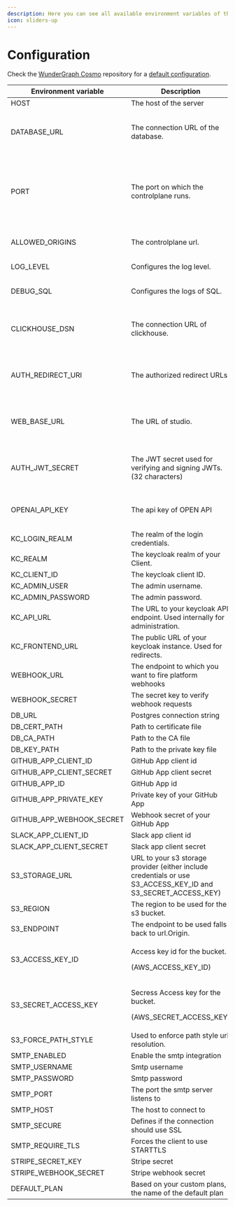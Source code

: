 ```yaml
---
description: Here you can see all available environment variables of the Control Plane.
icon: sliders-up
---
```


# Configuration

Check the [WunderGraph Cosmo](https://github.com/wundergraph/cosmo) repository for a [default configuration](https://github.com/wundergraph/cosmo/blob/main/controlplane/.env.example).

<table><thead><tr><th width="226">Environment variable</th><th width="269">Description</th><th width="290">Default</th><th data-type="checkbox">Required</th><th data-hidden>Description</th><th data-hidden>Default</th><th data-hidden>Value</th><th data-hidden data-type="checkbox">Required</th><th data-hidden>Default</th></tr></thead><tbody><tr><td>HOST</td><td>The host of the server</td><td>localhost</td><td>false</td><td></td><td></td><td></td><td>false</td><td></td></tr><tr><td>DATABASE_URL</td><td>The connection URL of the database.</td><td>postgresql://postgres:changeme@localhost:5432/controlplane</td><td>true</td><td>The name of the federated graph that the router represent</td><td>""</td><td>String</td><td>true</td><td>""</td></tr><tr><td>PORT</td><td>The port on which the controlplane runs.</td><td>3001</td><td>true</td><td>The token that permits the router to communicate with the contolplane and export metrics.</td><td>""</td><td>String (Generated from <a href="broken-reference"><code>federated-graph create-token</code></a>)</td><td>true</td><td>""</td></tr><tr><td>ALLOWED_ORIGINS</td><td>The controlplane url.</td><td><a href="http://localhost:3001">http://localhost:3000</a></td><td>true</td><td>The URL of the controlplane.</td><td><a href="http://localhost:3001">http://localhost:3001</a></td><td>String</td><td>false</td><td><a href="http://localhost:3001">http://localhost:3001</a></td></tr><tr><td>LOG_LEVEL</td><td>Configures the log level.</td><td>info</td><td>true</td><td>The server address</td><td>localhost:3002</td><td>String</td><td>false</td><td>localhost:3002</td></tr><tr><td>DEBUG_SQL</td><td>Configures the logs of SQL.</td><td>false</td><td>true</td><td>The name of your router service</td><td><pre><code>wundergraph-cosmo-router
</code></pre></td><td>String</td><td>false</td><td>wundergraph-cosmo-router</td></tr><tr><td>CLICKHOUSE_DSN</td><td>The connection URL of clickhouse.</td><td>""</td><td>true</td><td>The headers to be sent to the OTEL collector</td><td>""</td><td>String or comma-separated for multiple values</td><td>false</td><td>Origin,Content-Length,Content-Type</td></tr><tr><td>AUTH_REDIRECT_URI</td><td>The authorized redirect URLs.</td><td>http://localhost:3001/v1/auth/callback</td><td>true</td><td>Allowed CORS Headers</td><td><p></p><pre><code>Origin,Content-Length,Content-Type
</code></pre></td><td>String or comma-separated for multiple values</td><td>false</td><td>Origin,Content-Length,Content-Type</td></tr><tr><td>WEB_BASE_URL</td><td>The URL of studio.</td><td>""</td><td>true</td><td>Allowed CORS Origins</td><td>*</td><td>String or comma-separated for multiple values</td><td>false</td><td>*</td></tr><tr><td>AUTH_JWT_SECRET</td><td>The JWT secret used for verifying and signing JWTs. (32 characters)</td><td>""</td><td>true</td><td>Allowed CORS Methods</td><td><p></p><pre><code>HEAD,GET,POST
</code></pre></td><td>String or comma-separated for multiple values</td><td>false</td><td>HEAD,GET,POST</td></tr><tr><td>OPENAI_API_KEY</td><td>The api key of OPEN API</td><td>""</td><td>true</td><td>Allowed CORS Credential mode</td><td>false</td><td>Boolean</td><td>false</td><td>false</td></tr><tr><td>KC_LOGIN_REALM</td><td>The realm of the login credentials.</td><td>"master"</td><td>false</td><td></td><td></td><td></td><td>false</td><td></td></tr><tr><td>KC_REALM</td><td>The keycloak realm of your Client.</td><td>""</td><td>true</td><td></td><td></td><td></td><td>false</td><td></td></tr><tr><td>KC_CLIENT_ID</td><td>The keycloak client ID.</td><td>""</td><td>true</td><td></td><td></td><td></td><td>false</td><td></td></tr><tr><td>KC_ADMIN_USER</td><td>The admin username.</td><td>""</td><td>true</td><td></td><td></td><td></td><td>false</td><td></td></tr><tr><td>KC_ADMIN_PASSWORD</td><td>The admin password.</td><td>""</td><td>true</td><td></td><td></td><td></td><td>false</td><td></td></tr><tr><td>KC_API_URL</td><td>The URL to your keycloak API endpoint. Used internally for administration.</td><td>""</td><td>true</td><td></td><td></td><td></td><td>false</td><td></td></tr><tr><td>KC_FRONTEND_URL</td><td>The public URL of your keycloak instance. Used for redirects.</td><td>""</td><td>true</td><td></td><td></td><td></td><td>false</td><td></td></tr><tr><td>WEBHOOK_URL</td><td>The endpoint to which you want to fire platform webhooks</td><td>""</td><td>false</td><td></td><td></td><td></td><td>false</td><td></td></tr><tr><td>WEBHOOK_SECRET</td><td>The secret key to verify webhook requests</td><td>""</td><td>false</td><td></td><td></td><td></td><td>false</td><td></td></tr><tr><td>DB_URL</td><td>Postgres connection string</td><td>""</td><td>true</td><td></td><td></td><td></td><td>false</td><td></td></tr><tr><td>DB_CERT_PATH</td><td>Path to certificate file</td><td>""</td><td>false</td><td></td><td></td><td></td><td>false</td><td></td></tr><tr><td>DB_CA_PATH</td><td>Path to the CA file</td><td>""</td><td>false</td><td></td><td></td><td></td><td>false</td><td></td></tr><tr><td>DB_KEY_PATH</td><td>Path to the private key file</td><td>""</td><td>false</td><td></td><td></td><td></td><td>false</td><td></td></tr><tr><td>GITHUB_APP_CLIENT_ID</td><td>GitHub App client id</td><td>""</td><td>false</td><td></td><td></td><td></td><td>false</td><td></td></tr><tr><td>GITHUB_APP_CLIENT_SECRET</td><td>GitHub App client secret</td><td>""</td><td>false</td><td></td><td></td><td></td><td>false</td><td></td></tr><tr><td>GITHUB_APP_ID</td><td>GitHub App id</td><td>""</td><td>false</td><td></td><td></td><td></td><td>false</td><td></td></tr><tr><td>GITHUB_APP_PRIVATE_KEY</td><td>Private key of your GitHub App</td><td>""</td><td>false</td><td></td><td></td><td></td><td>false</td><td></td></tr><tr><td>GITHUB_APP_WEBHOOK_SECRET</td><td>Webhook secret of your GitHub App</td><td>""</td><td>false</td><td></td><td></td><td></td><td>false</td><td></td></tr><tr><td>SLACK_APP_CLIENT_ID</td><td>Slack app client id</td><td>""</td><td>false</td><td></td><td></td><td></td><td>false</td><td></td></tr><tr><td>SLACK_APP_CLIENT_SECRET</td><td>Slack app client secret</td><td>""</td><td>false</td><td></td><td></td><td></td><td>false</td><td></td></tr><tr><td>S3_STORAGE_URL</td><td>URL to your s3 storage provider (either include credentials or use S3_ACCESS_KEY_ID and S3_SECRET_ACCESS_KEY)</td><td>""</td><td>true</td><td></td><td></td><td></td><td>false</td><td></td></tr><tr><td>S3_REGION</td><td>The region to be used for the s3 bucket. </td><td>"auto"</td><td>false</td><td></td><td></td><td></td><td>false</td><td></td></tr><tr><td>S3_ENDPOINT</td><td>The endpoint to be used falls back to url.Origin.</td><td>""</td><td>false</td><td></td><td></td><td></td><td>false</td><td></td></tr><tr><td>S3_ACCESS_KEY_ID</td><td><p>Access key id for the bucket. </p><p>(AWS_ACCESS_KEY_ID)</p></td><td>""</td><td>false</td><td></td><td></td><td></td><td>false</td><td></td></tr><tr><td>S3_SECRET_ACCESS_KEY</td><td><p>Secress Access key for the bucket. </p><p>(AWS_SECRET_ACCESS_KEY)</p></td><td>""</td><td>false</td><td></td><td></td><td></td><td>false</td><td></td></tr><tr><td>S3_FORCE_PATH_STYLE</td><td>Used to enforce path style url resolution. </td><td>true</td><td>false</td><td></td><td></td><td></td><td>false</td><td></td></tr><tr><td>SMTP_ENABLED</td><td>Enable the smtp integration</td><td>false</td><td>false</td><td></td><td></td><td></td><td>false</td><td></td></tr><tr><td>SMTP_USERNAME</td><td>Smtp username</td><td>""</td><td>false</td><td></td><td></td><td></td><td>false</td><td></td></tr><tr><td>SMTP_PASSWORD</td><td>Smtp password</td><td>""</td><td>false</td><td></td><td></td><td></td><td>false</td><td></td></tr><tr><td>SMTP_PORT</td><td>The port the smtp server listens to</td><td></td><td>false</td><td></td><td></td><td></td><td>false</td><td></td></tr><tr><td>SMTP_HOST</td><td>The host to connect to</td><td>""</td><td>false</td><td></td><td></td><td></td><td>false</td><td></td></tr><tr><td>SMTP_SECURE</td><td>Defines if the connection should use SSL</td><td></td><td>false</td><td></td><td></td><td></td><td>false</td><td></td></tr><tr><td>SMTP_REQUIRE_TLS</td><td>Forces the client to use STARTTLS</td><td></td><td>false</td><td></td><td></td><td></td><td>false</td><td></td></tr><tr><td>STRIPE_SECRET_KEY</td><td>Stripe secret</td><td>""</td><td>false</td><td></td><td></td><td></td><td>false</td><td></td></tr><tr><td>STRIPE_WEBHOOK_SECRET</td><td>Stripe webhook secret</td><td>""</td><td>false</td><td></td><td></td><td></td><td>false</td><td></td></tr><tr><td>DEFAULT_PLAN</td><td>Based on your custom plans, the name of the default plan</td><td>""</td><td>false</td><td></td><td></td><td></td><td>false</td><td></td></tr></tbody></table>

